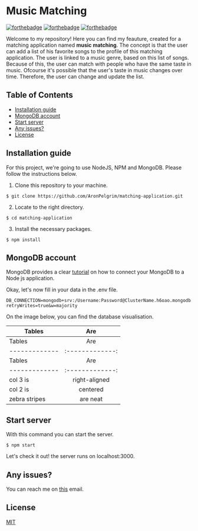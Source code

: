 # Music Matching
[![forthebadge](https://forthebadge.com/images/badges/60-percent-of-the-time-works-every-time.svg)](https://forthebadge.com)
[![forthebadge](https://forthebadge.com/images/badges/fixed-bugs.svg)](https://forthebadge.com)
[![forthebadge](https://forthebadge.com/images/badges/certified-elijah-wood.svg)](https://forthebadge.com)

Welcome to my repository! Here you can find my feauture, created for a matching application named **music matching**. The concept is that the user can add a list of his favorite songs to the profile of this matching application. The user is linked to a music genre, based on this list of songs. Because of this, the user can match with people who have the same taste in music. Ofcourse it's possible that the user's taste in music changes over time. Therefore, the user can change and update the list.

## Table of Contents

-   [Installation guide](#installation-guide)
-   [MongoDB account](#mongodb-account)
-   [Start server](#start-server)
-   [Any issues?](#any-issues)
-   [License](#license)

## Installation guide
For this project, we're going to use NodeJS, NPM and MongoDB. Please follow the instructions below.

1. Clone this repository to your machine.
``` 
$ git clone https://github.com/AronPelgrim/matching-application.git 
```

2. Locate to the right directory.
``` 
$ cd matching-application
```

3. Install the necessary packages.
``` 
$ npm install
```

## MongoDB account
MongoDB provides a clear [tutorial](https://docs.mongodb.com/guides/server/drivers/) on how to connect your MongoDB to a Node js application.

Okay, let's now fill in your data in the .env file.
``` 
DB_CONNECTION=mongodb+srv:/Username:Password@ClusterName.h6oao.mongodb.net/CollectionName?retryWrites=true&w=majority
``` 

On the image below, you can find the database visualisation.

| Tables        | Are           |
| ------------- |:-------------:|
| Tables        | Are           |
| ------------- |:-------------:|
| Tables        | Are           |
| ------------- |:-------------:|
| col 3 is      | right-aligned |
| col 2 is      | centered      |
| zebra stripes | are neat      |

## Start server
With this command you can start the server. 
 ``` 
$ npm start 
 ```
Let's check it out! the server runs on localhost:3000.

## Any issues?
You can reach me on [this](mailto:aron.pelgrim@hva.nl) email.

 ## License
[MIT](https://github.com/AronPelgrim/matching-application/blob/master/LICENSE)
 
